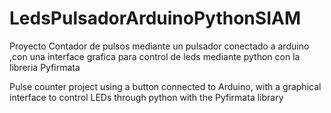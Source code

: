 # LedsPulsadorArduinoPythonSIAM



Proyecto Contador de pulsos mediante un pulsador conectado a arduino ,con una interface grafica para control de leds mediante python con la libreria Pyfirmata




Pulse counter project using a button connected to Arduino, with a graphical interface to control LEDs through python with the Pyfirmata library

